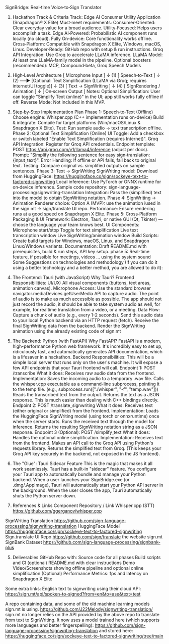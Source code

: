 SignBridge: Real‑time Voice‑to‑Sign Translator

1. Hackathon Track & Criteria
Track: Edge AI Consumer Utility Application (Snapdragon® X Elite)
Must‑meet requirements:
Consumer‑Oriented: Clear everyday value for a broad audience.
Utility‑Focused: Helps users accomplish a task.
Edge AI‑Powered: Probabilistic AI component runs locally (no cloud).
Fully On‑device: Core functionality works offline.
Cross‑Platform: Compatible with Snapdragon X Elite, Windows, macOS, Linux.
Developer‑Ready: GitHub repo with setup & run instructions.
Groq API Integration: Use Groq to accelerate LLaMA inference.
LLaMA Model: At least one LLaMA‑family model in the pipeline.
Optional boosters (recommended): MCP, Compound‑beta, Groq Speech Models

2. High‑Level Architecture
[ Microphone Input ]
      ↓ (1)
[ Speech‑to‑Text ]
      ↓ (2) ──▶ [Optional: Text Simplification (LLaMA via Groq; requires internet/UI toggle)]
      ↓ (3)
[ Text → SignWriting ]
      ↓ (4)
[ SignRendering / Animation ]
      ↓
[ On‑screen Output ]
Notes:
Optional Simplification: User can toggle "Simplify Text (online)" in the UI; app still works fully offline if off.
Reverse Mode: Not included in this MVP.

3. Step‑by‑Step Implementation Plan
Phase 1: Speech‑to‑Text (Offline)
Choose engine: Whisper.cpp (C++ implementation runs on-device)
Build & integrate: Compile for target platforms (Win/macOS/Linux & Snapdragon X Elite).
Test: Run sample audio → text transcription offline.
Phase 2: Optional Text Simplification (Online)
UI Toggle: Add a checkbox or switch labeled "Enable Text Simplification (requires Internet)".
Groq API Integration:
Register for Groq API credentials.
Endpoint template: POST https://api.groq.com/v1/llama4/inference (adjust per docs).
Prompt: "Simplify the following sentence for easy sign‑translation: {input_text}".
Error Handling: If offline or API fails, fall back to original text.
Testing: Compare original vs. simplified outputs on sample sentences.
Phase 3: Text → SignWriting
SignWriting model: Download from HuggingFace:
https://huggingface.co/sign/sockeye-text-to-factored-signwriting
Local inference:
Use PyTorch or ONNX runtime for on‑device inference.
Sample code repository: sign-language-processing/signwriting-translation
Integration: Pass the (simplified) text into the model to obtain SignWriting notation.
Phase 4: SignWriting → Animation
Renderer choice:
Option A (MVP): use the animation iused in the sign.mt ->  sign/translate UI repo.
Performance: Ensure rendering runs at a good speed on Snapdragon X Elite.
Phase 5: Cross‑Platform Packaging & UI
Framework: Electron, Tauri, or native GUI (Qt, Tkinter) — choose the language your team knows best.
UI Components:
Microphone start/stop
Toggle for text simplification
Live text transcription window
Live SignWriting/animation window
Build Scripts: Create build targets for Windows, macOS, Linux, and Snapdragon Linux/Windows variants.
Documentation: Draft README.md with prerequisites, build & run steps, API key setup.
phase 5: Real-time feature, if possible for meetings, videos ... using the system sound
Some Suggestions on technologies and methodology (If you can do it using a better technology and a better method, you are allowed to do it):
1. The Frontend: Tauri (with JavaScript)
Why Tauri?
Frontend Responsibilities:
UI/UX: All visual components (buttons, text areas, animation canvas).
Microphone Access: Use the standard browser navigator.mediaDevices.getUserMedia API to capture audio.
The point of audio is to make as much accessible as possible. The app should not just record the audio, it should be able to take system audio as well, for example, for realtime translation from a video, or a meeting.
Data Flow:
Capture a chunk of audio (e.g., every 1-2 seconds). 
Send this audio data to your local Python backend via an HTTP request (fetch).
Receive the final SignWriting data from the backend.
Render the SignWriting
animation using the already existing code of sign.mt
2. The Backend: Python (with FastAPI)
Why FastAPI?
FastAPI is a modern, high-performance Python web framework. It's incredibly easy to set up, ridiculously fast, and automatically generates API documentation, which is a lifesaver in a hackathon.
Backend Responsibilities:
This will be a simple local server that runs only on the user's machine. It will expose a few API endpoints that your Tauri frontend will call.
Endpoint 1: POST /transcribe
What it does: Receives raw audio data from the frontend.
Implementation:
Saves the incoming audio to a temporary .wav file.
Calls the whisper.cpp executable as a command-line subprocess, pointing it to the temp file. (e.g., subprocess.run(["./whisper", "-f", "temp.wav"]))
Reads the transcribed text from the output.
Returns the text as a JSON response.
This is much easier than dealing with C++ bindings directly.
Endpoint 2: POST /translate_signwriting
What it does: Receives text (either original or simplified) from the frontend.
Implementation:
Loads the HuggingFace SignWriting model (using torch or onnxruntime) once when the server starts.
Runs the received text through the model for inference.
Returns the resulting SignWriting notation string as a JSON response.
Endpoint 3 (Optional): POST /simplify_text
What it does: Handles the optional online simplification.
Implementation:
Receives text from the frontend.
Makes an API call to the Groq API using Python's requests library.
Returns the simplified text from Groq. (This keeps your Groq API key securely in the backend, not exposed in the JS frontend).
3. The "Glue": Tauri Sidecar Feature
This is the magic that makes it all work seamlessly. Tauri has a built-in "sidecar" feature.
You configure your Tauri app to automatically bundle and manage your Python backend.
When a user launches your SignBridge.exe (or .dmg/.AppImage), Tauri will automatically start your Python API server in the background.
When the user closes the app, Tauri automatically shuts the Python server down.
4. References & Links
Component
Repository / Link
Whisper.cpp (STT)
https://github.com/ggerganov/whisper.cpp




SignWriting Translation
https://github.com/sign-language-processing/signwriting-translation
HuggingFace Model
https://huggingface.co/sign/sockeye-text-to-factored-signwriting
Sign.translate UI Repo
https://github.com/sign/translate the website sign.mt
SignBank Dataset
https://github.com/sign-language-processing/signbank-plus


5. Deliverables
GitHub Repo with:
Source code for all phases
Build scripts and CI (optional)
README.md with clear instructions
Demo Video/Screenshots showing offline pipeline and optional online simplification
(Optional) Performance Metrics: fps and latency on Snapdragon X Elite

Some extra links:
English text to signwriting using their cloud API:
https://sign.mt/api/spoken-to-signed?from=en&to=ase&text=test

A repo containing data, and some of the old machine learning models sign.mt is using.
https://github.com/J22Melody/signwriting-translation/
sign.mt no longer relies on the API provided by the above repo to translate from text to SignWriting.
It now uses a model trained here (which supports more languages and better fingerspelling):
https://github.com/sign-language-processing/signwriting-translation
and stored here:
https://huggingface.co/sign/sockeye-text-to-factored-signwriting/tree/main





